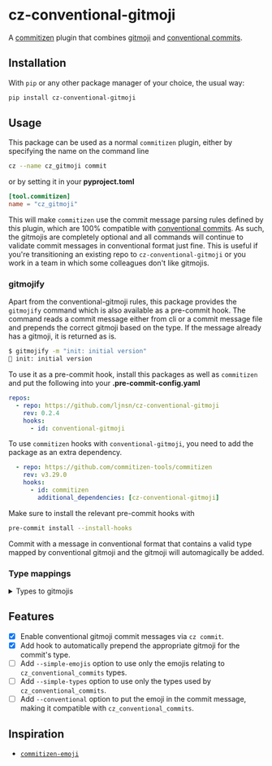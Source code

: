 # cz-conventional-gitmoji

A [commitizen](https://github.com/commitizen-tools/commitizen) plugin that combines [gitmoji](https://gitmoji.dev/) and [conventional commits](https://www.conventionalcommits.org/en/v1.0.0/).

## Installation

With `pip` or any other package manager of your choice, the usual way:

```bash
pip install cz-conventional-gitmoji
```

## Usage

This package can be used as a normal `commitizen` plugin, either by specifying the name on the command line

```bash
cz --name cz_gitmoji commit
```

or by setting it in your **pyproject.toml**

```toml
[tool.commitizen]
name = "cz_gitmoji"
```

This will make `commitizen` use the commit message parsing rules defined by this plugin, which are 100% compatible with [conventional commits](https://www.conventionalcommits.org/en/v1.0.0/). As such, the gitmojis are completely optional and all commands will continue to validate commit messages in conventional format just fine. This is useful if you're transitioning an existing repo to `cz-conventional-gitmoji` or you work in a team in which some colleagues don't like gitmojis.

### gitmojify

Apart from the conventional-gitmoji rules, this package provides the `gitmojify` command which is also available as a pre-commit hook. The command reads a commit message either from cli or a commit message file and prepends the correct gitmoji based on the type. If the message already has a gitmoji, it is returned as is.

```bash
$ gitmojify -m "init: initial version"
🎉 init: initial version
```

To use it as a pre-commit hook, install this packages as well as `commitizen` and put the following into your **.pre-commit-config.yaml**

```yaml
repos:
  - repo: https://github.com/ljnsn/cz-conventional-gitmoji
    rev: 0.2.4
    hooks:
      - id: conventional-gitmoji
```

To use `commitizen` hooks with `conventional-gitmoji`, you need to add the package as an extra dependency.

```yaml
  - repo: https://github.com/commitizen-tools/commitizen
    rev: v3.29.0
    hooks:
      - id: commitizen
        additional_dependencies: [cz-conventional-gitmoji]
```

Make sure to install the relevant pre-commit hooks with

```bash
pre-commit install --install-hooks
```

Commit with a message in conventional format that contains a valid type mapped by conventional gitmoji and the gitmoji will automagically be added.

### Type mappings

<details>
<summary>Types to gitmojis</summary>

| Type | Emoji |
|------|-------|
| `fix` | 🐛 |
| `feat` | ✨ |
| `docs` | 📝 |
| `style` | 🎨 |
| `refactor` | ♻️ |
| `perf` | ⚡️ |
| `test` | ✅ |
| `build` | 👷 |
| `ci` | 💚 |
| `revert` | ⏪️ |
| `dump` | 🔥 |
| `hotfix` | 🚑️ |
| `deploy` | 🚀 |
| `ui` | 💄 |
| `init` | 🎉 |
| `security` | 🔒️ |
| `secret` | 🔐 |
| `bump` | 🔖 |
| `fix`-lint | 🚨 |
| `wip` | 🚧 |
| `dep-drop` | ⬇️ |
| `dep-bump` | ⬆️ |
| `pin` | 📌 |
| `analytics` | 📈 |
| `dep-add` | ➕ |
| `dep-rm` | ➖ |
| `config` | 🔧 |
| `script` | 🔨 |
| `lang` | 🌐 |
| `typo` | ✏️ |
| `poop` | 💩 |
| `merge` | 🔀 |
| `package` | 📦️ |
| `external` | 👽️ |
| `resource` | 🚚 |
| `license` | 📄 |
| `boom` | 💥 |
| `asset` | 🍱 |
| `accessibility` | ♿️ |
| `source-docs` | 💡 |
| `beer` | 🍻 |
| `text` | 💬 |
| `db` | 🗃️ |
| `logs-add` | 🔊 |
| `logs-rm` | 🔇 |
| `people` | 👥 |
| `ux` | 🚸 |
| `arch` | 🏗️ |
| `design` | 📱 |
| `mock` | 🤡 |
| `egg` | 🥚 |
| `ignore` | 🙈 |
| `snap` | 📸 |
| `experiment` | ⚗️ |
| `seo` | 🔍️ |
| `types` | 🏷️ |
| `seed` | 🌱 |
| `flag` | 🚩 |
| `catch` | 🥅 |
| `animation` | 💫 |
| `deprecation` | 🗑️ |
| `auth` | 🛂 |
| `fix-simple` | 🩹 |
| `exploration` | 🧐 |
| `dead` | ⚰️ |
| `test-fail` | 🧪 |
| `logic` | 👔 |
| `health` | 🩺 |
| `infra` | 🧱 |
| `devxp` | 🧑‍💻 |
| `money` | 💸 |
| `threading` | 🧵 |
| `validation` | 🦺 |
| `chore` | 🧹 |

</details>

## Features

- [x] Enable conventional gitmoji commit messages via `cz commit`.
- [x] Add hook to automatically prepend the appropriate gitmoji for the commit's type.
- [ ] Add `--simple-emojis` option to use only the emojis relating to `cz_conventional_commits` types.
- [ ] Add `--simple-types` option to use only the types used by `cz_conventional_commits`.
- [ ] Add `--conventional` option to put the emoji in the commit message, making it compatible with `cz_conventional_commits`.

## Inspiration

- [`commitizen-emoji`](https://github.com/marcelomaia/commitizen-emoji)
